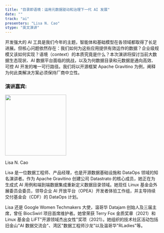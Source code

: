 ```yaml
---
title: "目录即语境：运用元数据驱动和治理下一代 AI 发展" 
date: ""
track: "ai"
presenters: "Lisa N. Cao"
stype: "英文演讲"
---
```


开发强大的 AI 工具是我们今年的主题，智能体和基础模型在各领域都取得了长足进展。但核心问题依然存在：我们如何为这些应用提供有效运作的数据？企业级规模又该如何实现？语境（context）的本质究竟是什么？本次演讲将探讨当前大数据生态现状、AI 数据平台面临的挑战，以及为何数据目录和元数据是通向高效、可控 AI 开发的唯一可行路径。我们将以开源框架 Apache Gravitino 为例，阐释为何此类解决方案必须保持厂商中立性。

### 演讲嘉宾:

<img src="https://sessionize.com/image/7eeb-400o400o1-RShqmBToNG5djtoLjtkmqW.jpg" width="200" /><br/>

Lisa N.  Cao

Lisa 是一位数据工程师、产品经理，也是开源数据基础设施和 DataOps 领域的知名演讲者。作为 Apache Gravitino 创建公司 Datastrato 的核心成员，她正在为生成式 AI 用例和端到端数据集成重新定义数据目录领域。她现任 Linux 基金会外展委员会委员，领导企业 AI 开放平台（OPEA）开发者体验工作组，并主导持续交付基金会（CDF）的 DataOps 计划。

Lisa 还是 Google Women Techmakers 大使，温哥华 Datajam 创始人及三届主席，曾任 BiocSwirl 项目首席维护者。她曾荣获 Terry Fox 金质奖章（2021）和 Linux 基金会 LiFT"开源领域杰出女性"奖项（2021）。她组织的技术社区活动包括旧金山"AI 数据交流会"、湾区"数据工程师沙龙"以及温哥华"RLadies"等。